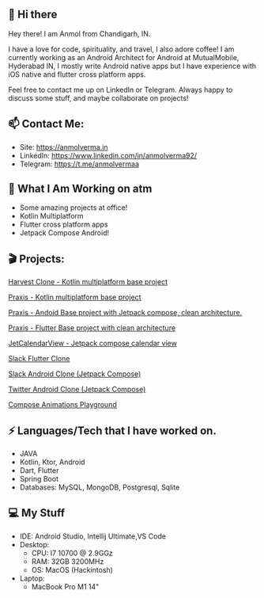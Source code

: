 
## 👋 Hi there 

Hey there! I am Anmol from Chandigarh, IN.

I have a love for code, spirituality, and travel, I also adore coffee! 
I am currently working as an Android Architect for Android at MutualMobile, Hyderabad IN, 
I mostly write Android native apps but I have experience with iOS native and flutter cross platform apps.

Feel free to contact me up on LinkedIn or Telegram. Always happy to discuss some stuff, and maybe collaborate on projects!

## 📫  Contact Me:

 - Site: https://anmolverma.in
 - LinkedIn: https://www.linkedin.com/in/anmolverma92/
 - Telegram: https://t.me/anmolvermaa

##  👀 What I Am Working on atm

- Some amazing projects at office!
- Kotlin Multiplatform
- Flutter cross platform apps
- Jetpack Compose Android!

## 🎬 Projects:

[Harvest Clone - Kotlin multiplatform base project](https://github.com/mutualmobile/HarvestTimeKMP)

[Praxis - Kotlin multiplatform base project](https://github.com/mutualmobile/praxiskmm)

[Praxis - Andoid Base project with Jetpack compose, clean architecture.](https://github.com/mutualmobile/praxis)

[Praxis - Flutter Base project with clean architecture](https://github.com/mutualmobile/praxisflutter)

[JetCalendarView - Jetpack compose calendar view](https://github.com/Anmol92verma/JetCalendarView)

[Slack Flutter Clone](https://github.com/anmol92verma/flutter_slack)

[Slack Android Clone (Jetpack Compose)](https://github.com/anmol92verma/slackandroidclone)

[Twitter Android Clone (Jetpack Compose)](https://github.com/Anmol92verma/jettwitter)

[Compose Animations Playground](https://github.com/Anmol92verma/ComposeAnimationsPlayground)


## ⚡ Languages/Tech that I have worked on.

 - JAVA
 - Kotlin, Ktor, Android
 - Dart, Flutter
 - Spring Boot
 - Databases: MySQL, MongoDB, Postgresql, Sqlite


##  💻 My Stuff

 - IDE: Android Studio, Intellij Ultimate,VS Code
 - Desktop:
	 - CPU: I7 10700 @ 2.9GGz
	 - RAM: 32GB 3200MHz
	 - OS: MacOS (Hackintosh)
- Laptop:
	- MacBook Pro M1 14"
